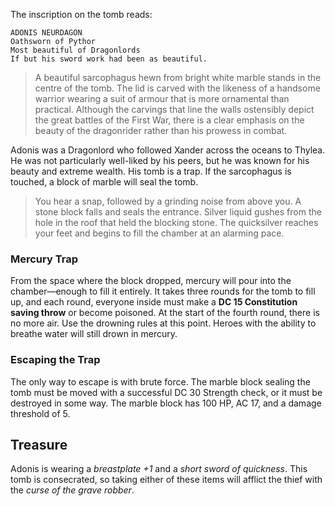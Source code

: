 The inscription on the tomb reads:

	ADONIS NEURDAGON
	Oathsworn of Pythor
	Most beautiful of Dragonlords
	If but his sword work had been as beautiful.

>A beautiful sarcophagus hewn from bright white marble stands in the centre of the tomb. The lid is carved with the likeness of a handsome warrior wearing a suit of armour that is more ornamental than practical. Although the carvings that line the walls ostensibly depict the great battles of the First War, there is a clear emphasis on the beauty of the dragonrider rather than his prowess in combat.

Adonis was a Dragonlord who followed Xander across the oceans to Thylea. He was not particularly well-liked by his peers, but he was known for his beauty and extreme wealth. His tomb is a trap. If the sarcophagus is touched, a block of marble will seal the tomb.

>You hear a snap, followed by a grinding noise from above you. A stone block falls and seals the entrance. Silver liquid gushes from the hole in the roof that held the blocking stone. The quicksilver reaches your feet and begins to fill the chamber at an alarming pace.

### Mercury Trap
From the space where the block dropped, mercury will pour into the chamber—enough to fill it entirely. It takes three rounds for the tomb to fill up, and each round, everyone inside must make a **DC 15 Constitution saving throw** or become poisoned. At the start of the fourth round, there is no more air. Use the drowning rules at this point. Heroes with the ability to breathe water will still drown in mercury.

### Escaping the Trap
The only way to escape is with brute force. The marble block sealing the tomb must be moved with a successful DC 30 Strength check, or it must be destroyed in some way. The marble block has 100 HP, AC 17, and a damage threshold of 5.

## Treasure
Adonis is wearing a *breastplate +1* and a *short sword of quickness*. This tomb is consecrated, so taking either of these items will afflict the thief with the *curse of the grave robber*.